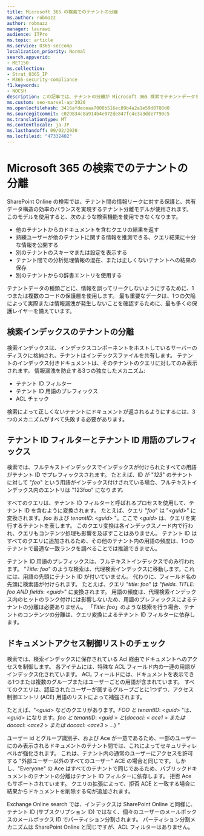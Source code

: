 ```yaml
---
title: Microsoft 365 の検索でのテナントの分離
ms.author: robmazz
author: robmazz
manager: laurawi
audience: ITPro
ms.topic: article
ms.service: O365-seccomp
localization_priority: Normal
search.appverid:
- MET150
ms.collection:
- Strat_O365_IP
- M365-security-compliance
f1.keywords:
- NOCSH
description: この記事では、テナントの分離が Microsoft 365 検索でテナントデータを分離する方法について説明します。
ms.custom: seo-marvel-apr2020
ms.openlocfilehash: 3416afdeceaa7000b516ec89b4a2a1e59d8708d0
ms.sourcegitcommit: c029834c8a914b4e072de847fc4c3a3dde7790c5
ms.translationtype: MT
ms.contentlocale: ja-JP
ms.lasthandoff: 09/02/2020
ms.locfileid: "47332402"
---
```

# <a name="tenant-isolation-in-microsoft-365-search"></a>Microsoft 365 の検索でのテナントの分離

SharePoint Online の検索では、テナント間の情報リークに対する保護と、共有データ構造の効率のバランスを実現するテナント分離モデルが使用されます。 このモデルを使用すると、次のような検索機能を使用できなくなります。

- 他のテナントからのドキュメントを含むクエリの結果を返す
- 熟練ユーザーが他のテナントに関する情報を推測できる、クエリ結果に十分な情報を公開する
- 別のテナントのスキーマまたは設定を表示する
- テナント間での分析処理情報の混在、または正しくないテナントへの結果の保存
- 別のテナントからの辞書エントリを使用する

テナントデータの種類ごとに、情報を誤ってリークしないようにするために、1つまたは複数のコードの保護層を使用します。 最も重要なデータは、1つの欠陥によって実際または情報漏洩が発生しないことを確認するために、最も多くの保護レイヤーを備えています。

## <a name="tenant-separation-for-the-search-index"></a>検索インデックスのテナントの分離

検索インデックスは、インデックスコンポーネントをホストしているサーバーのディスクに格納され、テナントはインデックスファイルを共有します。 テナントのインデックス付きドキュメントは、そのテナントのクエリに対してのみ表示されます。 情報漏洩を防止する3つの独立したメカニズム:

- テナント ID フィルター
- テナント ID 用語のプレフィックス
- ACL チェック

検索によって正しくないテナントにドキュメントが返されるようにするには、3つのメカニズムがすべて失敗する必要があります。

## <a name="tenant-id-filtering-and-tenant-id-term-prefixing"></a>テナント ID フィルターとテナント ID 用語のプレフィックス

検索では、フルテキストインデックスでインデックスが付けられたすべての用語がテナント ID でプレフィックスされます。 たとえば、ID が "*123*" のテナントに対して "*foo*" という用語がインデックス付けされている場合、フルテキストインデックス内のエントリは "123foo" になり*ます。*

すべてのクエリは、テナント ID フィルターと呼ばれるプロセスを使用して、テナント ID を含むように変換されます。 たとえば、クエリ "*foo*" は "<*guid*>" に変換されます。*foo* および *tenantID*: <*guid*> "。ここで <*guid*> は、クエリを実行するテナントを表します。 このクエリ変換は各インデックスノード内で行われ、クエリもコンテンツ処理も影響を及ぼすことはありません。 テナント ID はすべてのクエリに追加されるため、その他のテナント内の用語の頻度は、1つのテナントで最適な一致ランクを調べることでは推論できません。

テナント ID 用語のプレフィックスは、フルテキストインデックスでのみ行われます。 "*Title: foo*" のような検索は、代理検索インデックスに移動します。これには、用語の先頭にテナント ID が付いていません。 代わりに、フィールド名の先頭に検索語が付けられます。 たとえば、クエリ "*title: foo*" は "*fields. TITLE: foo AND fields*: <*guid*>" に変換されます。 用語の頻度は、代理検索インデックス内のヒットのランク付けには影響しないため、用語のプレフィックスによるテナントの分離は必要ありません。 「*Title: foo*」のような検索を行う場合、テナントのコンテンツの分離は、クエリ変換によるテナント ID フィルターに依存します。

## <a name="document-access-control-list-checks"></a>ドキュメントアクセス制御リストのチェック

検索では、検索インデックスに保存されている Acl 経由でドキュメントへのアクセスを制御します。 各アイテムには、特殊な ACL フィールド内の一連の用語がインデックス化されています。 ACL フィールドには、ドキュメントを表示できる1つまたは複数のグループまたはユーザーごとの用語が含まれています。 すべてのクエリは、認証されたユーザーが属するグループごとに1つずつ、アクセス制御エントリ (ACE) 用語のリストによって補強されます。

たとえば、"<*guid*> などのクエリがあります。*FOO と tenantID*: <*guid*> "は、<*guid*> になります。*foo と tenantID*: <*guid* >  *と*(*docacl:* < *ace1* >  *または docacl*: <*ace2* >  *または docacl*: <*ace3* >  *...*) "

ユーザー id とグループ識別子、および Ace が一意であるため、一部のユーザーにのみ表示されるドキュメントのテナント間では、これによってセキュリティレベルが強化されます。 これは、テナント内の通常のユーザーにアクセスを許可する "外部ユーザー以外のすべてのユーザー" ACE の場合と同じです。 しかし、"Everyone" の Ace はすべてのテナントで同じであるため、パブリックドキュメントのテナントの分離はテナント ID フィルターに依存します。 拒否 Ace もサポートされています。 クエリの拡張によって、拒否 ACE と一致する場合に結果からドキュメントを削除する句が追加されます。

Exchange Online search では、インデックスは SharePoint Online と同様に、テナント ID (サブスクリプション ID) ではなく、個々のユーザーのメールボックスのメールボックス ID でパーティション分割されます。 パーティション分割メカニズムは SharePoint Online と同じですが、ACL フィルターはありません。
